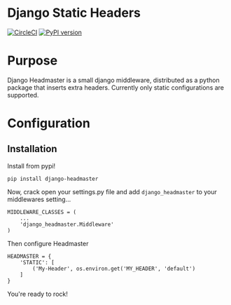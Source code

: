 # Django Static Headers

[![CircleCI](https://circleci.com/gh/CyrusBiotechnology/django-headmaster.svg?style=svg)](https://circleci.com/gh/CyrusBiotechnology/django-headmaster)
[![PyPI version](https://badge.fury.io/py/django-headmaster.svg)](https://badge.fury.io/py/django-headmaster)

# Purpose

Django Headmaster is a small django middleware, distributed as a python package that 
inserts extra headers. Currently only static configurations are supported.

# Configuration

## Installation

Install from pypi!

    pip install django-headmaster

Now, crack open your settings.py file and add `django_headmaster` to your middlewares 
setting...

    MIDDLEWARE_CLASSES = (
        ...
        'django_headmaster.Middleware'
    )

Then configure Headmaster

    HEADMASTER = {
        'STATIC': [
            ('My-Header', os.environ.get('MY_HEADER', 'default')
        ]
    }

You're ready to rock!


